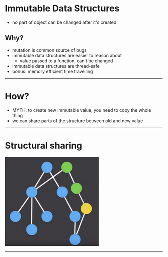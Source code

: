 <!-- header: '**F# Data Structures**' -->

# Immutable Data Structures
* no part of object can be changed after it's created

## Why?
* mutation is common source of bugs
* immutable data structures are easier to reason about
  - value passed to a function, can't be changed
* immutable data structures are thread-safe
* bonus: memory efficient time travelling

---

# How?
* MYTH: to create new immutable value, you need to copy the whole thing
* we can share parts of the structure between old and new value

---

# Structural sharing

![Structural sharing](structural_sharing.png)

---
